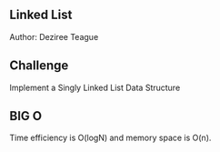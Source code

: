## Linked List

Author: Deziree Teague 

## Challenge

Implement a Singly Linked List Data Structure

## BIG O

Time efficiency is O(logN) and memory space is O(n).    
